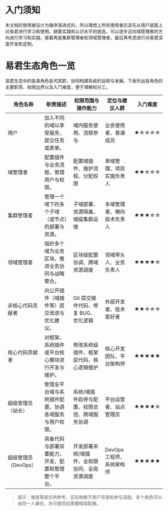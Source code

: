 # 入门须知
本文档的使用被设计为循序渐进式的，所以理想上所有使用者应该先从用户层面上对易君进行学习和使用。随着实践和认识水平的提高，可以逐步迈向域管理者的方向进行学习和实践，接着再是集群管理者和领域管理者，最后再考虑进行对易君深度开发和定制。

# 易君生态角色一览

易君生态中的各类角色各司其职，协同构建系统的运转与发展。下表列出各角色的主要职责、权限边界以及入门难度，便于理解和分工。

| 角色名称               | 职责描述                                                                 | 权限范围与操作能力                                          | 定位与建议人群                     | 入门难度 |
|------------------------|--------------------------------------------------------------------------|-------------------------------------------------------------|------------------------------------|----------|
| 用户                   | 加入不同的域以享受服务，提交任务或表单。                                 | 域内服务使用、流程参与                                     | 业务使用者、普通成员               | ★☆☆☆☆    |
| 域管理者               | 配置插件与业务流程，管理用户与权限。                                     | 配置域插件、维护流程、分配权限                             | 单域管理、项目实施负责人           | ★★☆☆☆    |
| 集群管理者             | 管理一个域下的多个子域（或节点）的部署与资源。         | 子域部署、资源隔离、域级集群运维                          | 多域管理者、横向技术负责人         | ★★★☆☆    |
| 领域管理者             | 组织多个域为业务区块，推进业务协同与战略整合。                             | 区块级配置协调、跨域资源调度                               | 领域带头人、业务负责人             | ★★★★☆    |
| 非核心代码贡献者       | 向公开插件（域插件等）提交改进与优化建议。                               | Git 提交插件代码、修复 BUG、优化逻辑                       | 外部开发者、技术爱好者             | ★★☆☆☆    |
| 核心代码贡献者         | 对框架、系统插件或平台核心模块进行开发与维护。                           | 修改系统级插件、框架层代码，核心逻辑维护                   | 核心开发团队、平台架构师           | ★★★★★    |
| 超级管理员（站长）     | 管理全平台域与系统插件配置，协调各域服务与用户权限。                     | 系统/域插件启停与配置、权限总控、跨域服务协调             | 平台运营者、站点管理员             | ★★★★☆    |
| 超级管理员（DevOps）   | 具备代码与部署双重能力，开发、配置和管理整个平台。                       | 开发部署系统/域插件、全权限协同、全局资源调度              | DevOps 工程师、系统架构师           | ★★★★★    |

> 提示：难度等级仅供参考，实际依赖于用户背景和参与深度。多个角色可以由同一人兼任，亦可按项目需要精简配置。
